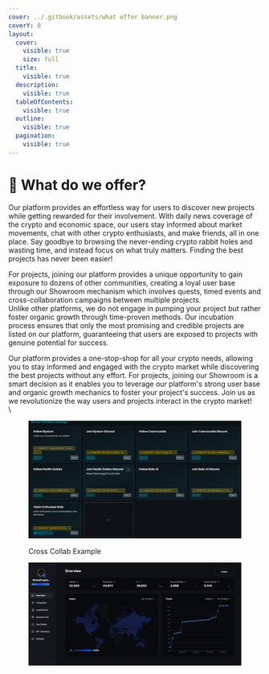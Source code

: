 ```yaml
---
cover: ../.gitbook/assets/what offer banner.png
coverY: 0
layout:
  cover:
    visible: true
    size: full
  title:
    visible: true
  description:
    visible: true
  tableOfContents:
    visible: true
  outline:
    visible: true
  pagination:
    visible: true
---
```


# 🎁 What do we offer?

Our platform provides an effortless way for users to discover new projects while getting rewarded for their involvement. With daily news coverage of the crypto and economic space, our users stay informed about market movements, chat with other crypto enthusiasts, and make friends, all in one place. Say goodbye to browsing the never-ending crypto rabbit holes and wasting time, and instead focus on what truly matters. Finding the best projects has never been easier!

For projects, joining our platform provides a unique opportunity to gain exposure to dozens of other communities, creating a loyal user base through our Showroom mechanism which involves quests, timed events and cross-collaboration campaigns between multiple projects.\
Unlike other platforms, we do not engage in pumping your project but rather foster organic growth through time-proven methods. Our incubation process ensures that only the most promising and credible projects are listed on our platform, guaranteeing that users are exposed to projects with genuine potential for success.

Our platform provides a one-stop-shop for all your crypto needs, allowing you to stay informed and engaged with the crypto market while discovering the best projects without any effort. For projects, joining our Showroom is a smart decision as it enables you to leverage our platform's strong user base and organic growth mechanics to foster your project's success. Join us as we revolutionize the way users and projects interact in the crypto market!\
\


<figure><img src="../.gitbook/assets/collab example (1).png" alt=""><figcaption><p>Cross Collab Example</p></figcaption></figure>

<figure><img src="../.gitbook/assets/image.png" alt=""><figcaption></figcaption></figure>
